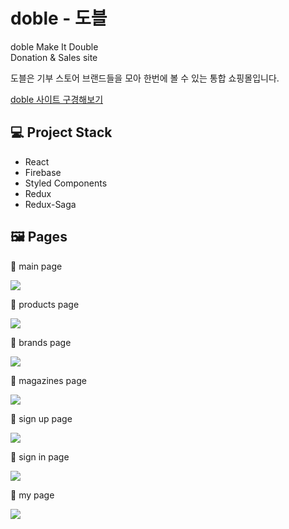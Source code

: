 # doble - 도블

doble Make It Double <br>
Donation & Sales site

도블은 기부 스토어 브랜드들을 모아 한번에 볼 수 있는 통합 쇼핑몰입니다.

[doble 사이트 구경해보기](https://hi-doble.netlify.app/)

## 💻 Project Stack

- React
- Firebase
- Styled Components
- Redux
- Redux-Saga

## 🖼 Pages

🎈 main page

![](<https://images.velog.io/images/annie1004619/post/831af190-dde1-4b1c-96c7-34c736835bad/ezgif.com-gif-maker%20(1).gif>)

🎈 products page

![](<https://images.velog.io/images/annie1004619/post/77bd2d64-df27-4e57-beb5-5ef6a78f88d9/ezgif.com-gif-maker%20(6).gif>)

🎈 brands page

![](<https://images.velog.io/images/annie1004619/post/29caad53-5c04-4430-8930-85e7b52bb4e4/ezgif.com-gif-maker%20(3).gif>)

🎈 magazines page

![](<https://images.velog.io/images/annie1004619/post/2c24df6e-977f-4c6d-a0c3-29daa5083101/ezgif.com-gif-maker%20(10).gif>)

🎈 sign up page

![](<https://images.velog.io/images/annie1004619/post/b237c7c6-f592-4a8b-b6dc-3751638d1812/ezgif.com-gif-maker%20(7).gif>)

🎈 sign in page

![](<https://images.velog.io/images/annie1004619/post/4b8f6f41-d953-481f-8abd-30bfefe6a8da/ezgif.com-gif-maker%20(8).gif>)

🎈 my page

![](<https://images.velog.io/images/annie1004619/post/76a56a01-3464-491f-a6bc-8c1f622eec20/ezgif.com-gif-maker%20(9).gif>)
